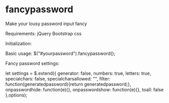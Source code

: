 # fancypassword
Make your lousy password input fancy

Requirements:
jQuery
Bootstrap css

Initialization:

Basic usage:
$("#yourpassword").fancypassword();

Fancy password settings:

let settings = $.extend({
    generator: false,
    numbers: true,
    letters: true,
    specialchars: false,
    specialcharsallowed: "",
    filter: function(generatedpassword){return generatedpassword;},
    onpasswordhide: function(e){},
    onpasswordshow: function(e){},
    toall: false
},options);


